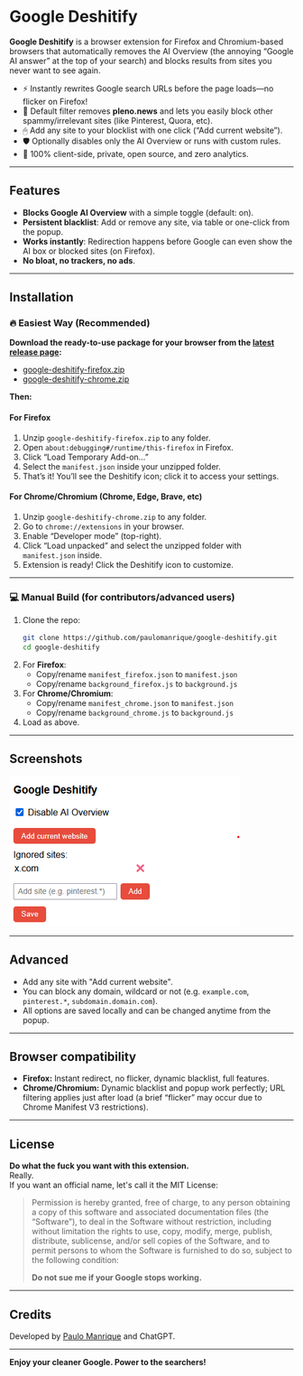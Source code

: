 # Google Deshitify

**Google Deshitify** is a browser extension for Firefox and Chromium-based browsers that automatically removes the AI Overview (the annoying “Google AI answer” at the top of your search) and blocks results from sites you never want to see again.

- ⚡️ Instantly rewrites Google search URLs before the page loads—no flicker on Firefox!
- 🧹 Default filter removes **pleno.news** and lets you easily block other spammy/irrelevant sites (like Pinterest, Quora, etc).
- 🖱 Add any site to your blocklist with one click (“Add current website”).
- 🛡 Optionally disables only the AI Overview or runs with custom rules.
- 🖤 100% client-side, private, open source, and zero analytics.

---

## Features

- **Blocks Google AI Overview** with a simple toggle (default: on).
- **Persistent blacklist**: Add or remove any site, via table or one-click from the popup.
- **Works instantly**: Redirection happens before Google can even show the AI box or blocked sites (on Firefox).
- **No bloat, no trackers, no ads**.

---

## Installation

### 🔥 Easiest Way (Recommended)

**Download the ready-to-use package for your browser from the [latest release page](https://github.com/paulomanrique/google-deshitify/releases/latest):**

- [google-deshitify-firefox.zip](https://github.com/paulomanrique/google-deshitify/releases/latest)
- [google-deshitify-chrome.zip](https://github.com/paulomanrique/google-deshitify/releases/latest)

**Then:**

#### **For Firefox**
1. Unzip `google-deshitify-firefox.zip` to any folder.
2. Open `about:debugging#/runtime/this-firefox` in Firefox.
3. Click “Load Temporary Add-on…”
4. Select the `manifest.json` inside your unzipped folder.
5. That’s it! You’ll see the Deshitify icon; click it to access your settings.

#### **For Chrome/Chromium (Chrome, Edge, Brave, etc)**
1. Unzip `google-deshitify-chrome.zip` to any folder.
2. Go to `chrome://extensions` in your browser.
3. Enable “Developer mode” (top-right).
4. Click “Load unpacked” and select the unzipped folder with `manifest.json` inside.
5. Extension is ready! Click the Deshitify icon to customize.

---

### 💻 Manual Build (for contributors/advanced users)

1. Clone the repo:
    ```sh
    git clone https://github.com/paulomanrique/google-deshitify.git
    cd google-deshitify
    ```
2. For **Firefox**:
    - Copy/rename `manifest_firefox.json` to `manifest.json`
    - Copy/rename `background_firefox.js` to `background.js`
3. For **Chrome/Chromium**:
    - Copy/rename `manifest_chrome.json` to `manifest.json`
    - Copy/rename `background_chrome.js` to `background.js`
4. Load as above.

---

## Screenshots

![Screenshot of Google Deshitify extension](docs/screenshot.png)

---

## Advanced

- Add any site with "Add current website".
- You can block any domain, wildcard or not (e.g. `example.com`, `pinterest.*`, `subdomain.domain.com`).
- All options are saved locally and can be changed anytime from the popup.

---

## Browser compatibility

- **Firefox:** Instant redirect, no flicker, dynamic blacklist, full features.
- **Chrome/Chromium:** Dynamic blacklist and popup work perfectly; URL filtering applies just after load (a brief “flicker” may occur due to Chrome Manifest V3 restrictions).

---

## License

**Do what the fuck you want with this extension.**  
Really.  
If you want an official name, let's call it the MIT License:  
> Permission is hereby granted, free of charge, to any person obtaining a copy of this software and associated documentation files (the “Software”), to deal in the Software without restriction, including without limitation the rights to use, copy, modify, merge, publish, distribute, sublicense, and/or sell copies of the Software, and to permit persons to whom the Software is furnished to do so, subject to the following condition:  
>
> **Do not sue me if your Google stops working.**

---

## Credits

Developed by [Paulo Manrique](https://github.com/paulomanrique) and ChatGPT.  

---

**Enjoy your cleaner Google. Power to the searchers!**
